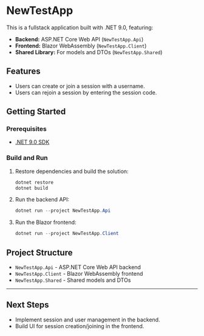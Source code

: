 # NewTestApp

This is a fullstack application built with .NET 9.0, featuring:
- **Backend:** ASP.NET Core Web API (`NewTestApp.Api`)
- **Frontend:** Blazor WebAssembly (`NewTestApp.Client`)
- **Shared Library:** For models and DTOs (`NewTestApp.Shared`)

## Features
- Users can create or join a session with a username.
- Users can rejoin a session by entering the session code.

## Getting Started

### Prerequisites
- [.NET 9.0 SDK](https://dotnet.microsoft.com/download)

### Build and Run
1. Restore dependencies and build the solution:
   ```powershell
   dotnet restore
   dotnet build
   ```
2. Run the backend API:
   ```powershell
   dotnet run --project NewTestApp.Api
   ```
3. Run the Blazor frontend:
   ```powershell
   dotnet run --project NewTestApp.Client
   ```

## Project Structure
- `NewTestApp.Api` - ASP.NET Core Web API backend
- `NewTestApp.Client` - Blazor WebAssembly frontend
- `NewTestApp.Shared` - Shared models and DTOs

---

## Next Steps
- Implement session and user management in the backend.
- Build UI for session creation/joining in the frontend.
